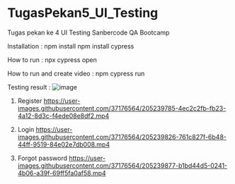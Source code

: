 # TugasPekan5_UI_Testing
Tugas pekan ke 4 UI Testing Sanbercode QA Bootcamp

Installation :
npm install
npm install cypress

How to run :
npx cypress open

How to run and create video :
npm cypress run

Testing result :
![image](https://user-images.githubusercontent.com/37176564/205240286-9a10a0f1-73b9-4870-8ec1-270b712dd913.png)

1. Register
https://user-images.githubusercontent.com/37176564/205239785-4ec2c2fb-fb23-4a12-8d3c-f4ede08e8df2.mp4

2. Login
https://user-images.githubusercontent.com/37176564/205239826-761c827f-6b48-44ff-9519-84e02e7db008.mp4

3. Forgot password
https://user-images.githubusercontent.com/37176564/205239877-b1bd44d5-0241-4b06-a39f-69ff5fa0af58.mp4
